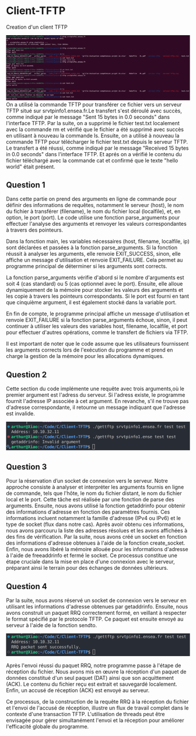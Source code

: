 # Client-TFTP

Creation d'un client TFTP

![Titre](img/UtilisationTFTP.png)
On a utilisé la commande TFTP pour transférer ce fichier vers un serveur TFTP situé sur srvtpinfo1.ensea.fr.Le transfert s'est déroulé avec succès, comme indiqué par le message "Sent 15 bytes in 0.0 seconds" dans l'interface TFTP.
Par la suite, on a supprimé le fichier test.txt localement avec la commande rm et vérifié que le fichier a été supprimé avec succès en utilisant à nouveau la commande ls.
Ensuite, on a utilisé à nouveau la commande TFTP pour télécharger le fichier test.txt depuis le serveur TFTP. Le transfert a été réussi, comme indiqué par le message "Received 15 bytes in 0.0 seconds" dans l'interface TFTP. Et aprés on a vérifié le contenu du fichier téléchargé avec la commande cat et confirmé que le texte "hello world" était présent.

## Question 1
Dans cette partie on prend des arguments en ligne de commande pour définir des informations de requêtes, notamment le serveur (host), le nom du fichier à transférer (filename), le nom du fichier local (localfile), et, en option, le port (port). Le code utilise une fonction parse_arguments pour effectuer l'analyse des arguments et renvoyer les valeurs correspondantes à travers des pointeurs.

Dans la fonction main, les variables nécessaires (host, filename, localfile, ip) sont déclarées et passées à la fonction parse_arguments. Si la fonction réussit à analyser les arguments, elle renvoie EXIT_SUCCESS, sinon, elle affiche un message d'utilisation et renvoie EXIT_FAILURE. Cela permet au programme principal de déterminer si les arguments sont corrects.

La fonction parse_arguments vérifie d'abord si le nombre d'arguments est soit 4 (cas standard) ou 5 (cas optionnel avec le port). Ensuite, elle alloue dynamiquement de la mémoire pour stocker les valeurs des arguments et les copie à travers les pointeurs correspondants. Si le port est fourni en tant que cinquième argument, il est également stocké dans la variable port.

En fin de compte, le programme principal affiche un message d'utilisation et renvoie EXIT_FAILURE si la fonction parse_arguments échoue, sinon, il peut continuer à utiliser les valeurs des variables host, filename, localfile, et port pour effectuer d'autres opérations, comme le transfert de fichiers via TFTP.

Il est important de noter que le code assume que les utilisateurs fournissent les arguments corrects lors de l'exécution du programme et prend en charge la gestion de la mémoire pour les allocations dynamiques.
## Question 2

Cette section du code implémente une requête avec trois arguments,où le premier argument est l'adress du serveur. Si l'adress existe, le programme fournit l'adresse IP associée à cet argument. En revanche, s'il ne trouve pas d'adresse correspondante, il retourne un message indiquant que l'adresse est invalide.

![Test du Programme](img/Question%202.png)

## Question 3

Pour la réservation d’un socket de connexion vers le serveur. Notre approche consiste à analyser et interpréter les arguments fournis en ligne de commande, tels que l'hôte, le nom du fichier distant, le nom du fichier local et le port. Cette tâche est réalisée par une fonction de parse des arguments. Ensuite, nous avons utilisé la fonction getaddrinfo pour obtenir des informations d'adresse en fonction des paramètres fournis. Ces informations incluent notamment la famille d'adresse (IPv4 ou IPv6) et le type de socket (flux dans notre cas). Après avoir obtenu ces informations, nous avons parcouru la liste des adresses résolues et les avons affichées à des fins de vérification. Par la suite, nous avons créé un socket en fonction des informations d'adresse obtenues à l'aide de la fonction create_socket. Enfin, nous avons libéré la mémoire allouée pour les informations d'adresse à l'aide de freeaddrinfo et fermé le socket. Ce processus constitue une étape cruciale dans la mise en place d'une connexion avec le serveur, préparant ainsi le terrain pour des échanges de données ultérieurs.

## Question 4

Par la suite, nous avons réservé un socket de connexion vers le serveur en utilisant les informations d'adresse obtenues par getaddrinfo. Ensuite, nous avons construit un paquet RRQ correctement formé, en veillant à respecter le format spécifié par le protocole TFTP. Ce paquet est ensuite envoyé au serveur à l'aide de la fonction sendto.

![Test du Programme](img/Question%204a.png)

Après l'envoi réussi du paquet RRQ, notre programme passe à l'étape de réception du fichier. Nous avons mis en œuvre la réception d'un paquet de données constitué d'un seul paquet (DAT) ainsi que son acquittement (ACK). Le contenu du fichier reçu est extrait et sauvegardé localement. Enfin, un accusé de réception (ACK) est envoyé au serveur.

Ce processus, de la construction de la requête RRQ à la réception du fichier et l'envoi de l'accusé de réception, illustre un flux de travail complet dans le contexte d'une transaction TFTP. L'utilisation de threads peut être envisagée pour gérer simultanément l'envoi et la réception pour améliorer l'efficacité globale du programme.

